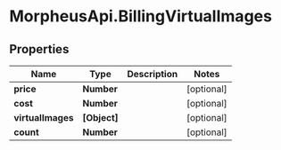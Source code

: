 # MorpheusApi.BillingVirtualImages

## Properties

Name | Type | Description | Notes
------------ | ------------- | ------------- | -------------
**price** | **Number** |  | [optional] 
**cost** | **Number** |  | [optional] 
**virtualImages** | **[Object]** |  | [optional] 
**count** | **Number** |  | [optional] 


